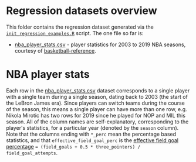 # Regression datasets overview

This folder contains the regression dataset generated via the [`init_regression_examples.R`](https://github.com/ryurko/CMSACamp/blob/master/R/init_regression_examples.R)
script. The one file so far is:

* [nba_player_stats.csv](https://raw.githubusercontent.com/ryurko/CMSACamp/master/data/regression_examples/nba_player_stats.csv) - player statistics for 2003 to 2019 NBA seasons, courtesy of [basketball-reference](https://www.basketball-reference.com/leagues/NBA_2019_totals.html).

# NBA player stats

Each row in the [nba_player_stats.csv](https://raw.githubusercontent.com/ryurko/CMSACamp/master/data/regression_examples/nba_player_stats.csv) dataset corresponds to a single player with a single team during a single season, dating back to 2003 (the start of the LeBron James era). Since players can switch teams during the course of the season, this means a single player can have more than one row, e.g. Nikola Mirotic has two rows for 2019 since he played for NOP and MIL this season. 
All of the column names are self-explanatory, corresponding to the player's statistics,
for a particular year (denoted by the `season` column). Note that the columns
ending with `*_perc` mean the percentage based statistics, and that `effective_field_goal_perc`
is the [effective field goal percentage](https://www.washingtonpost.com/what-is-effective-field-goal-percentage/a7e174de-5c62-4c9d-a687-01457731c1c2_note.html?noredirect=on&utm_term=.025575072d71) `= (field_goals + 0.5 * three_pointers) / field_goal_attempts`.

